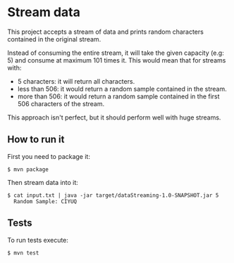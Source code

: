 # Stream data

This project accepts a stream of data and prints random characters contained in the original stream.

Instead of consuming the entire stream, it will take the given capacity (e.g: 5) and consume at maximum 101 times it.
This would mean that for streams with:
- 5 characters: it will return all characters.
- less than 506: it would return a random sample contained in the stream.
- more than 506: it would return a random sample contained in the first 506 characters of the stream.

This approach isn't perfect, but it should perform well with huge streams.

## How to run it

First you need to package it:
```
$ mvn package
```

Then stream data into it:
```
$ cat input.txt | java -jar target/dataStreaming-1.0-SNAPSHOT.jar 5
  Random Sample: CIYUQ
```

## Tests

To run tests execute:

```
$ mvn test
```